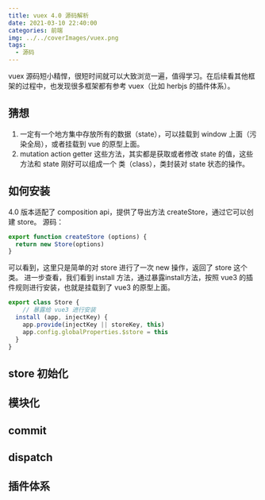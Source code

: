 ```yaml
---
title: vuex 4.0 源码解析
date: 2021-03-10 22:40:00
categories: 前端
img: ../../coverImages/vuex.png
tags:
  - 源码
---
```


vuex 源码短小精悍，很短时间就可以大致浏览一遍，值得学习。在后续看其他框架的过程中，也发现很多框架都有参考 vuex（比如 herbjs 的插件体系）。

## 猜想
1. 一定有一个地方集中存放所有的数据（state），可以挂载到 window 上面（污染全局），或者挂载到 vue 的原型上面。
2. mutation action getter 这些方法，其实都是获取或者修改 state 的值，这些方法和 state 刚好可以组成一个 类（class），类封装对 state 状态的操作。

## 如何安装
4.0 版本适配了 composition api，提供了导出方法 createStore，通过它可以创建 store。
源码：
```js
export function createStore (options) {
  return new Store(options)
}
```
可以看到，这里只是简单的对 store 进行了一次 new 操作，返回了 store 这个类。
进一步查看，我们看到 install 方法，通过暴露install方法，按照 vue3 的插件规则进行安装，也就是挂载到了 vue3 的原型上面。
```js
export class Store {
    // 暴露给 vue3 进行安装
  install (app, injectKey) {
    app.provide(injectKey || storeKey, this)
    app.config.globalProperties.$store = this
  }
}
```

## store 初始化


## 模块化
## commit 

## dispatch

## 插件体系
